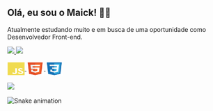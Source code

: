 ## Olá, eu sou o Maick! 👋😀
Atualmente estudando muito e em busca de uma oportunidade como Desenvolvedor Front-end.
 <div>
   <a href="https://github.com/Maick-wr">
   <img height="180em" src="https://github-readme-stats.vercel.app/api?username=Maick-wr&show_icons=true&theme=tokyonight&include_all_commits=true&count_private=true"/>
   <img height="180em" src="https://github-readme-stats.vercel.app/api/top-langs/?username=Maick-wr&layout=compact&langs_count=6&theme=tokyonight"/>

</div>
<div style="display: inline_block"><br>
  <img align="center" alt="Js" height="30" width="40" src="https://raw.githubusercontent.com/devicons/devicon/master/icons/javascript/javascript-plain.svg">
  <img align="center" alt="HTML" height="30" width="40" src="https://raw.githubusercontent.com/devicons/devicon/master/icons/html5/html5-original.svg">
  <img align="center" alt="CSS" height="30" width="40" src="https://raw.githubusercontent.com/devicons/devicon/master/icons/css3/css3-original.svg">
</div>
 
 <br> 
<div>  
  <a href="https://www.linkedin.com/in/maick-william-869185239/" target="_blank"><img src="https://img.shields.io/badge/-LinkedIn-%230077B5?style=for-the-badge&logo=linkedin&logoColor=white" target="_blank"></a> 
 
  ![Snake animation](https://github.com/Maick-wr/Maick-wr/blob/output/github-contribution-grid-snake.svg)

</div>
